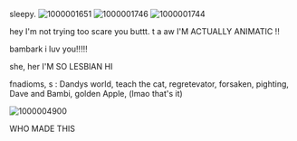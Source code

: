 sleepy. ![1000001651](https://github.com/user-attachments/assets/63600f35-dd17-40df-a3e2-d9e0784f297f)
![1000001746](https://github.com/user-attachments/assets/f98e481a-a2f0-4321-af7c-c00753a32209)
![1000001744](https://github.com/user-attachments/assets/5766c953-ce97-4cf8-a10f-0448a7060acf)

hey I'm not trying too scare you buttt. t       a  aw I'M ACTUALLY ANIMATIC !! 


bambark i luv you!!!!! 


she, her   I'M SO LESBIAN HI



fnadioms, s :  Dandys world, teach the cat, regretevator, forsaken, pighting, Dave and Bambi, golden Apple, (lmao that's it) 





![1000004900](https://github.com/user-attachments/assets/ff8d61c1-21dd-4e0f-804d-a911b58aca82)


WHO MADE THIS
